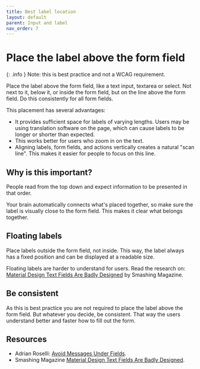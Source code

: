 ```yaml
---
title: Best label location
layout: default
parent: Input and label
nav_order: 7
---
```


# Place the label above the form field

{: .info }
Note: this is best practice and not a WCAG requirement. 

Place the label above the form field, like a text input, textarea or select. Not next to it, below it, or inside the form field, but on the line above the form field. Do this consistently for all form fields. 

This placement has several advantages:

- It provides sufficient space for labels of varying lengths. Users may be using translation software on the page, which can cause labels to be longer or shorter than expected.
- This works better for users who zoom in on the text.
- Aligning labels, form fields, and actions vertically creates a natural "scan line". This makes it easier for people to focus on this line.

## Why is this important? 

People read from the top down and expect information to be presented in that order.

Your brain automatically connects what's placed together, so make sure the label is visually close to the form field. This makes it clear what belongs together.


## Floating labels

Place labels outside the form field, not inside. This way, the label always has a fixed position and can be displayed at a readable size.

Floating labels are harder to understand for users. Read the research on: [Material Design Text Fields Are Badly Designed](https://www.smashingmagazine.com/2021/02/material-design-text-fields/) by Smashing Magazine.

## Be consistent

As this is best practice you are not required to place the label above the form field. But whatever you decide, be consistent. That way the users understand better and faster how to fill out the form.

## Resources

- Adrian Roselli: [Avoid Messages Under Fields](https://adrianroselli.com/2017/01/avoid-messages-under-fields.html).
- Smashing Magazine [Material Design Text Fields Are Badly Designed](https://www.smashingmagazine.com/2021/02/material-design-text-fields/).
